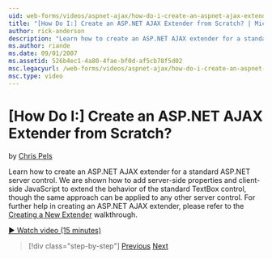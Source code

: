 ```yaml
---
uid: web-forms/videos/aspnet-ajax/how-do-i-create-an-aspnet-ajax-extender-from-scratch
title: "[How Do I:] Create an ASP.NET AJAX Extender from Scratch? | Microsoft Docs"
author: rick-anderson
description: "Learn how to create an ASP.NET AJAX extender for a standard ASP.NET server control. We are shown how to add server-side properties and client-side JavaScript..."
ms.author: riande
ms.date: 09/01/2007
ms.assetid: 526b4ec1-4a80-4fae-bf0d-af5cb78f5d02
msc.legacyurl: /web-forms/videos/aspnet-ajax/how-do-i-create-an-aspnet-ajax-extender-from-scratch
msc.type: video
---
```

[How Do I:] Create an ASP.NET AJAX Extender from Scratch?
====================
by [Chris Pels](https://twitter.com/chrispels)

Learn how to create an ASP.NET AJAX extender for a standard ASP.NET server control. We are shown how to add server-side properties and client-side JavaScript to extend the behavior of the standard TextBox control, though the same approach can be applied to any other server control. For further help in creating an ASP.NET AJAX extender, please refer to the [Creating a New Extender](../../overview/ajax-control-toolkit/getting-started/creating-a-custom-ajax-control-toolkit-control-extender-cs.md) walkthrough.

[&#9654; Watch video (15 minutes)](https://channel9.msdn.com/Blogs/ASP-NET-Site-Videos/how-do-i-create-an-aspnet-ajax-extender-from-scratch)

> [!div class="step-by-step"]
> [Previous](how-do-i-trigger-an-updatepanel-refresh-from-a-dropdownlist-control.md)
> [Next](how-do-i-build-custom-server-controls-that-work-with-or-without-aspnet-ajax.md)
